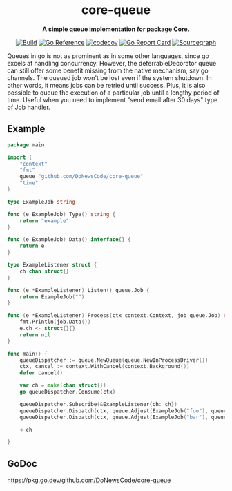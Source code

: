 <div align="center">
  <h1>core-queue</h1>
  <p>
    <strong>A simple queue implementation for package <a href="github.com/DoNewsCode/core">Core</a>.</strong>
  </p>
  <p>

[![Build](https://github.com/DoNewsCode/core-queue/actions/workflows/go.yml/badge.svg)](https://github.com/DoNewsCode/core-queue/actions/workflows/go.yml)
[![Go Reference](https://pkg.go.dev/badge/github.com/DoNewsCode/core-queue.svg)](https://pkg.go.dev/github.com/DoNewsCode/core-queue)
[![codecov](https://codecov.io/gh/DoNewsCode/core-queue/branch/master/graph/badge.svg)](https://codecov.io/gh/DoNewsCode/core-queue)
[![Go Report Card](https://goreportcard.com/badge/DoNewsCode/core-queue)](https://goreportcard.com/report/DoNewsCode/core-queue)
[![Sourcegraph](https://sourcegraph.com/github.com/DoNewsCode/core-queue/-/badge.svg)](https://sourcegraph.com/github.com/DoNewsCode/core-queue?badge)

 </p>
</div>

Queues in go is not as prominent as in some other languages, since go excels
at handling concurrency. However, the deferrableDecorator queue can still offer some benefit
missing from the native mechanism, say go channels. The queued job won't be
lost even if the system shutdown. In other words, it means jobs can be retried
until success. Plus, it is also possible to queue the execution of a
particular job until a lengthy period of time. Useful when you need to
implement "send email after 30 days" type of Job handler.

## Example

```go
package main

import (
	"context"
	"fmt"
	queue "github.com/DoNewsCode/core-queue"
	"time"
)

type ExampleJob string

func (e ExampleJob) Type() string {
	return "example"
}

func (e ExampleJob) Data() interface{} {
	return e
}

type ExampleListener struct {
	ch chan struct{}
}

func (e *ExampleListener) Listen() queue.Job {
	return ExampleJob("")
}

func (e *ExampleListener) Process(ctx context.Context, job queue.Job) error {
	fmt.Println(job.Data())
	e.ch <- struct{}{}
	return nil
}

func main() {
	queueDispatcher := queue.NewQueue(queue.NewInProcessDriver())
	ctx, cancel := context.WithCancel(context.Background())
	defer cancel()

	var ch = make(chan struct{})
	go queueDispatcher.Consume(ctx)

	queueDispatcher.Subscribe(&ExampleListener{ch: ch})
	queueDispatcher.Dispatch(ctx, queue.Adjust(ExampleJob("foo"), queue.Defer(time.Second)))
	queueDispatcher.Dispatch(ctx, queue.Adjust(ExampleJob("bar"), queue.Defer(time.Hour)))

	<-ch

}

```

## GoDoc
https://pkg.go.dev/github.com/DoNewsCode/core-queue
